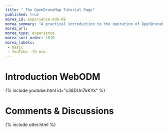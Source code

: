```yaml
---
title: " The OpenDroneMap Tutorial Page"
published: true
morea_id: experience-odm-09
morea_summary: "A practical introduction to the operation of OpenDroneMap"
morea_url:
morea_type: experience
morea_sort_order: 1010
morea_labels:
 - basic
 - YouTube ~19 min
---
```


# Introduction WebODM
{% include youtube.html id="c38DUn7kKYk" %}

# Comments & Discussions 
{% include utter.html  %} 